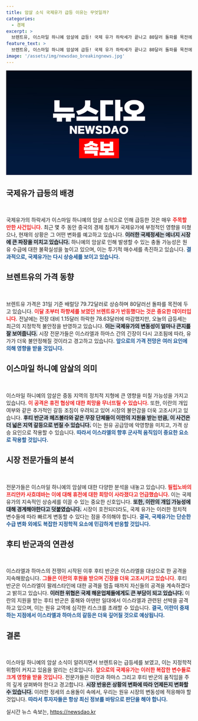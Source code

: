 ```yaml
---
title: 암살 소식 국제유가 급등 이유는 무엇일까?
categories:
  - 경제
excerpt: >
  브렌트유, 이스마일 하니예 암살에 급등! 국제 유가 하락세가 끝나고 80달러 돌파를 목전에 두며 긴장감이 고조되고 있다. 이번 사태가 중동 갈등을 더욱 격화시킬지 주목된다.
feature_text: >
  브렌트유, 이스마일 하니예 암살에 급등! 국제 유가 하락세가 끝나고 80달러 돌파를 목전에 두며 긴장감이 고조되고 있다. 이번 사태가 중동 갈등을 더욱 격화시킬지 주목된다.
image: '/assets/img/newsdao_breakingnews.jpg'
---
```


<p><img src="/assets/img/newsdao_breakingnews.jpg" alt="flaretime 속보" /></p>

<h2 data-ke-size="size26">국제유가 급등의 배경</h2>

<p data-ke-size="size16">&nbsp;</p>

<p>국제유가의 하락세가 이스마일 하니예의 암살 소식으로 인해 급등한 것은 매우 <b><span style="color: #ee2323;">주목할 만한 사건입니다.</span></b> 최근 몇 주 동안 중국의 경제 침체가 국제유가에 부정적인 영향을 미쳤으나, 현재의 상황은 그 어떤 변화를 예고하고 있습니다. <b><span style="background-color: #21538527;">이러한 국제정세는 에너지 시장에 큰 파장을 미치고 있습니다.</span></b> 하니예의 암살로 인해 발생할 수 있는 충돌 가능성은 원유 수급에 대한 불확실성을 높이고 있으며, 이는 투기적 매수세를 촉진하고 있습니다. <b><span style="color: #1a5490;">결과적으로, 국제유가는 다시 상승세를 보이고 있습니다.</span></b></p>

<h2 data-ke-size="size26">브렌트유의 가격 동향</h2>

<p data-ke-size="size16">&nbsp;</p>

<p>브렌트유 가격은 31일 기준 배럴당 79.72달러로 상승하며 80달러선 돌파를 목전에 두고 있습니다. <b><span style="color: #ee2323;">이달 초부터 하향세를 보였던 브렌트유가 반등했다는 것은 중요한 데이터입니다.</span></b> 전날에는 전장 대비 1.15달러 하락한 78.63달러에 마감했지만, 오늘의 급등세는 최근의 지정학적 불안정을 반영하고 있습니다. <b><span style="background-color: #21538527;">이는 국제유가의 변동성이 얼마나 큰지를 잘 보여줍니다.</span></b> 시장 전문가들은 이스라엘과 하마스 간의 긴장이 다시 고조됨에 따라, 유가가 더욱 불안정해질 것이라고 경고하고 있습니다. <b><span style="color: #1a5490;">앞으로의 가격 전망은 여러 요인에 의해 영향을 받을 것입니다.</span></b></p>

<h2 data-ke-size="size26">이스마일 하니예 암살의 의미</h2>

<p data-ke-size="size16">&nbsp;</p>

<p>이스마일 하니예의 암살은 중동 지역의 정치적 지형에 큰 영향을 미칠 가능성을 가지고 있습니다. <b><span style="color: #ee2323;">이 공격은 휴전 협상에 대한 희망을 무너뜨릴 수 있습니다.</span></b> 또한, 이란의 개입 여부와 같은 추가적인 갈등 조짐이 우려되고 있어 시장의 불안감을 더욱 고조시키고 있습니다. <b><span style="background-color: #21538527;">후티 반군과 헤즈볼라와 같은 무장 단체들이 이란의 지원을 받는 만큼, 이 사건은 더 넓은 지역 갈등으로 번질 수 있습니다.</span></b> 이는 원유 공급망에 악영향을 미치고, 가격 상승 요인으로 작용할 수 있습니다. <b><span style="color: #1a5490;">따라서 이스라엘의 향후 군사적 움직임이 중요한 요소로 작용할 것입니다.</span></b></p>

<h2 data-ke-size="size26">시장 전문가들의 분석</h2>

<p data-ke-size="size16">&nbsp;</p>

<p>전문가들은 이스마일 하니예의 암살에 대한 다양한 분석을 내놓고 있습니다. <b><span style="color: #ee2323;">필립노바의 프리얀카 사흐데바는 이에 대해 휴전에 대한 희망이 사라졌다고 언급했습니다.</span></b> 이는 국제 유가의 지속적인 상승세를 이끌 수 있는 중요한 신호입니다. <b><span style="background-color: #21538527;">또한, 이란의 개입 가능성에 대해 경계해야한다고 덧붙였습니다.</span></b> 시장이 호전되더라도, 국제 유가는 이러한 정치적 변수들에 따라 빠르게 변동할 수 있다는 점을 주의해야 합니다. <b><span style="color: #1a5490;">결국, 국제유가는 단순한 수급 변화 외에도 복잡한 지정학적 요소에 민감하게 반응할 것입니다.</span></b></p>

<h2 data-ke-size="size26">후티 반군과의 연관성</h2>

<p data-ke-size="size16">&nbsp;</p>

<p>이스라엘과 하마스의 전쟁이 시작된 이후 후티 반군은 이스라엘을 대상으로 한 공격을 지속해왔습니다. <b><span style="color: #ee2323;">그들은 이란의 후원을 받으며 긴장을 더욱 고조시키고 있습니다.</span></b> 후티 반군은 이스라엘이 팔레스타인에 대한 공격을 멈출 때까지 자신들의 공격을 계속하겠다고 밝히고 있습니다. <b><span style="background-color: #21538527;">이러한 위협은 국제 해운업체들에게도 큰 부담이 되고 있습니다.</span></b> 이란의 지원을 받는 후티 반군은 홍해와 아덴만 일대에서 이스라엘과 관련된 선박을 공격하고 있으며, 이는 원유 교역에 심각한 리스크를 초래할 수 있습니다. <b><span style="color: #1a5490;">결국, 이란이 중재하는 지점에서 이스라엘과 하마스의 갈등은 더욱 깊어질 것으로 예상됩니다.</span></b></p>

<h2 data-ke-size="size26">결론</h2>

<p data-ke-size="size16">&nbsp;</p>

<p>이스마일 하니예의 암살 소식이 알려지면서 브렌트유는 급등세를 보였고, 이는 지정학적 위험이 커지고 있음을 알리는 신호입니다. <b><span style="color: #ee2323;">앞으로의 국제유가는 이러한 복잡한 변수들로 크게 영향을 받을 것입니다.</span></b> 전문가들은 이란과 하마스 그리고 후티 반군의 움직임을 주의 깊게 살펴봐야 한다고 경고합니다. <b><span style="background-color: #21538527;">시장 반응은 상황의 변화에 따라 언제든지 변화할 수 있습니다.</span></b> 이러한 정세의 소용돌이 속에서, 우리는 원유 시장의 변동성에 적응해야 할 것입니다. <b><span style="color: #1a5490;">따라서 투자자들은 항상 최신 정보를 바탕으로 판단을 해야 합니다.</span></b></p>
실시간 뉴스 속보는, <a href="https://newsdao.kr" rel="dofollow">https://newsdao.kr</a>



